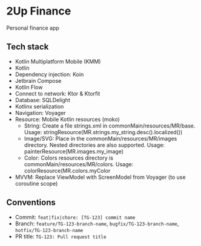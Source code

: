# 2Up Finance
Personal finance app

## Tech stack
- Kotlin Multiplatform Mobile (KMM)
- Kotlin
- Dependency injection: Koin
- Jetbrain Compose 
- Kotlin Flow
- Connect to network: Ktor & Ktorfit
- Database: SQLDelight
- Kotlinx serialization
- Navigation: Voyager
- Resource: Mobile Kotlin resources (moko)
  - String: Create a file strings.xml in commonMain/resources/MR/base. Usage: stringResource(MR.strings.my_string.desc().localized())
  - Image/SVG: Place in the commonMain/resources/MR/images directory. Nested directories are also supported. Usage: painterResource(MR.images.my_image)
  - Color: Colors resources directory is commonMain/resources/MR/colors. Usage: colorResource(MR.colors.myColor
- MVVM: Replace ViewModel with ScreenModel from Voyager (to use coroutine scope)

## Conventions
- Commit: `feat|fix|chore: [TG-123] commit name`
- Branch: `feature/TG-123-branch-name`, `bugfix/TG-123-branch-name`, `hotfix/TG-123-branch-name`
- PR title: `TG-123: Pull request title`
